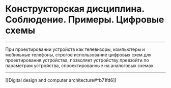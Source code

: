 # Конструкторская дисциплина. Соблюдение. Примеры. Цифровые схемы

---

При проектировании устройств как телевизоры, компьютеры и мобильные телефоны, строгое использование цифровых схем для проектирования устройства, позволяет устройству превзойти по параметрам устройства, спроектированные на аналоговых схемах.

---

[[Digital design and computer architecture#^b71fd6]]